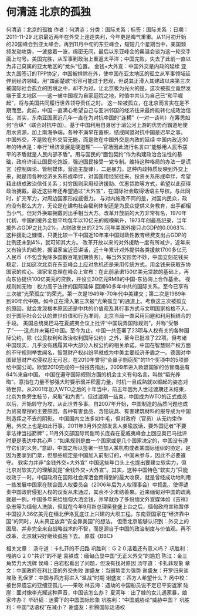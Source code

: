 # 何清涟  北京的孤独

何清涟：北京的孤独
作者：何清涟；分类：国际关系；标签：国际关系 ；日期：2011-11-29
北京最近两年在外交上连连失利，今年更是晦气重重。从11月初开始的20国峰会到亚太峰会，再到11月中旬的东亚峰会，短短几个星期当中，美国频频发动攻势，一波接着一波，绵密无间，最后以东亚峰会的奥温会谈为这一轮交手画上句号。美国完胜，从军事到政治上重返太平洋；中国完败，失去了此前一直以为非己莫属的亚太地区的“龙头”位置。
金钱+大外宣：中国外交是内政的延续
亚太九国签订的TPP协定，中国被排除在外，使中国在亚太地区的孤立从军事领域延伸到经济领域。用“四面楚歌”形容可能过于悲观，但说其正滑入其建政以来第三次被国际社会孤立的困境之中，却不为过。让北京极为光火的是，这次被孤立竟然发端于亚太地区——这一被中国视为自家庭院之地，时值中共认为自己已“和平崛起”，将与美国共同履行世界领导责任之时。
这一轮被孤立，在北京而言实在是不期而至。此前，中国一直满心希望自己与亚洲邻国的经济往来最终能转化成政治信任。其实，东南亚国家近几年一直在为对抗中国的“连横”（一对一谈判）在筹思如何“合纵”（联合对抗中国）。基于中国利用自身居于湄公河上游的优势而霸道地使用水资源，加上南海争端，各种不满早在蓄积，结成同盟对抗中国是迟早之事。
中国外交，不是败在外交官无能，而是败在中国外交是内政的延续
中国内政近30年的特点是：奉行“经济发展是硬道理”——官场因此流行名言曰“能够用人民币摆平的矛盾就是人民内部矛盾”。用与国民的“面包契约”作为构建政治合法性的基础，政府许诺让国民吃饱饭，强迫国民接受一党专制。维持这种格局的办法一是谎言（控制舆论、管制媒体，营造主旋律），二是暴力。这种内政特质反映到外交上来，就是用各种经济关系形成牵绊，对富国用经贸往来、投资关系形成牵绊，希望藉此结成政治信任关系；对穷国则采用经济援助、优惠贷款等方式，希望以此获得政治拥戴。最近这些年还希望通过“大外宣”，在国际社会取得话语主导权。与此同时，扩充军力，对周边国家形成威慑力。
与对内施政不同的是，对国内民众，政府没有那么大方，无论是在建构社会福利体制还是为民众提供义务教育，出手都相当小气。但对外换取拥戴则出手相当大方。改革开放前的大方非常有名，1970年代初，中国的援外金额平均每年以10亿元的规模飙升，1973年创最高纪录，当年援外占GDP之比为2%，占财政支出的7.2%.同年美国外援只占GDP的0.0063%.这种援助之慷慨，只要比较一下中国近10年来中国财政性教育经费支出占GDP的比例还未到4%，就可知其大方。
改革开放以来的对外援助一度有所减少，近年来又有抬头的趋势，据温家宝近日讲话，近十年累计对外提供各类援款1700多亿元人民币（不包含免除多国数百笔到期债务）。每当外交形势不妙，中国立刻花钱买稳定，比如这次北京在东亚峰会上应对危机还是采用传统方式，用金钱来获取东协国家的欢心。温家宝总理在峰会上宣布：在此前承诺150亿美元贷款的基础上，再向东协提供100亿美元的贷款，并设立30亿元RMB的中国-东协海上合作基金。
视规则如无物：权力高于法律的国际延伸
回溯60多年中共的国际关系，至今已享有三次被“光荣孤立”的荣光。第一次是1949年-70年代中美建交；第二次是1989年到90年代中期。如今正在滑入第三次被“光荣孤立”的通道上。考察这三次被孤立的原因，就会发现根本原因还是中共的价值观及其行事方式与文明国家格格不入。对于国际社会公认的普世价值和行为准则，北京当局一直采用回避和利用相结合的手段。
美国总统奥巴马在夏威夷会议上批评“中国玩弄国际规则”，并称“受够了”——这点并未冤枉中国。至今为止，中国一共签署了23项与人权有关的各种国际公约，除《公民权利和政治权利国际公约》之外，至今已批准了22项。但考诸中国现实，几乎没有践履其中大部分人权公约的相关承诺。中国在智慧财产权方面的不守规则举世闻名，智慧财产权纠纷早就成为中美主要经济矛盾之一。德国对中国智慧财产权侵权忍无可忍，在2010年曾将“金鼻子剽窃奖”的11个奖项中的5项颁给中国公司。欧盟2010完成的一份报告指出，2009年进入欧盟国家的仿冒商品有64%来自中国。
中国在遵守国际规则方面的机会主义有句名言，叫做“韬光养晦”。意指在力量不够强大时要示弱并积蓄力量，时机一旦成熟就以崛起的姿态对待世界。从2001年加入WTO之后的十年当中，前五年因为入世过渡期还未结束，北京为免旁生枝节，采取“和为贵”。但过渡期一结束，中国成为WTO的正式成员以后，开始转守为攻，从此世界多事。自2007年开始，中国制造的品质问题也成为贸易摩擦的主要原因，各种有害食品、含铅玩具、有害建筑材料的报导成为中国制造挥之不去的阴影。
中国国内立法多如牛毛，但对政府（官员）从无约束作用。外交上也是如此行事。2011年3月外交部发言人姜瑜放话，要外国记者“不要拿法律当挡箭牌”；11月外交部国际司副司长庞森在夏威夷峰会上回应奥巴马批评时更是表达中共心声：“如果规则是由一个国家或是几个国家决定的，中国没有遵守它们的义务。”意即，中国之所以签署一些加入某机构或者某国际组织的协定，是因为要拿到门票，但那些规定是中国加入前制订的，中国未参与，因此不必要遵守。
软实力并非“金钱外交+大外宣”
中国这些年口头上也提出要建立软实力，但北京对软实力的理解就是“金钱外交+大外宣”。其实，这种中国特色“软实力”只能收效于一时。中国政府在国际社会挥洒金雨得到的最大收获，就是曾经成功地利用一些发展中国家在联合国人权委员会（2006年后为人权理事会）中捣乱，使得谴责中国政府侵犯人权的议案从未通过，其余不少未结善果。近来缅甸对中国的疏离就是一例。中国多年来给缅甸大洒金钱，并早就办了多份缅文外宣媒体如《吉祥》杂志等为缅甸人洗脑，但就在今年9月新总理吴登盛上台之后，缅甸政府宣称暂停中国投入36亿美元在缅北伊洛瓦底江上兴建的大坝工程。东南亚国家在“经济靠中国”的同时，从未真正放弃“安全靠美国”的想法。
但愿北京能够认识到：外交上的困局，并非完全来自战略战术的不智，而是源自于中国的政治制度与价值观。再不改革，北京就只好继续孤独下去。
原载《BBC》

相关文章：
汤守道：卡扎菲的不归路
巩胜利：Ｇ２０活着还有意义吗？
巩胜利：嘎纳Ｇ２０“共识”的不是
袁铁成：缅甸凸显中国“无正义外交”的尴尬
陈江：金三角势力大洗牌
侯峰：白岩松看出了问题，但没有找对原因
汤守道：卡扎菲现象
章文：中国政府在利比亚的外交失败
谢盛友：当弱势变为强势
谢盛友：开罗归来谈埃及
孔保罗：中国与西方将进入“温战”时期
谢盛友：西方人希望什么？
呙中校：被世界遗忘的亚细亚孤儿——果敢
林云海：遇劫的中国船员说不定已平安返家
陆崖：面对像李光耀这种声音，中国该怎么办？
夏河年：出了嫁的女儿遇家暴，娘家咋办？
毕研韬：迷雾下的中国国际形象
巩胜利：“中国威胁论”威胁中国？
巩胜利：中国“话语权”在减小？
谢盛友：折腾国际话语权